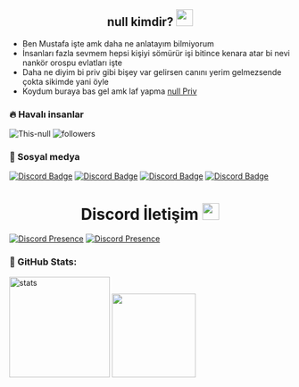 <h2 align="center">null kimdir? <img src="https://raw.githubusercontent.com/iampavangandhi/iampavangandhi/master/gifs/Hi.gif" width="30px"> </h2>


- Ben Mustafa işte amk daha ne anlatayım bilmiyorum
- İnsanları fazla sevmem hepsi kişiyi sömürür işi bitince kenara atar bi nevi nankör orospu evlatları işte
- Daha ne diyim bi priv gibi bişey var gelirsen canını yerim gelmezsende çokta sikimde yani öyle 
- Koydum buraya bas gel amk laf yapma [null Priv](https://discord.gg/j4Gc3E7Sy7)
<h3>🔥 Havalı insanlar</h3>
<img src="https://komarev.com/ghpvc/?username=This-null&label=Ziyaretçi%20Sayısı&color=552b75" alt="This-null" />
<img alt="followers" title="Github'dan Takip Et" src="https://img.shields.io/github/followers/This-null?color=236ad3&labelColor=1155ba&style=for-the-badge&logo=github&label=follower"/></a>
<h3>🌟 Sosyal medya</h3>

[![Discord Badge](https://img.shields.io/badge/Discord%20-7289DA.svg?&amp;style=for-the-badge&amp;logo=discord&amp;logoColor=white)](https://discord.gg/29Z4cfDBK7)
[![Discord Badge](https://img.shields.io/badge/YouTube-ff0000.svg?&amp;style=for-the-badge&amp;logo=youtube&amp;logoColor=white)](https://www.youtube.com/channel/UCNNWyF0MllvAB71bzoDS_BQ)
[![Discord Badge](https://img.shields.io/badge/Github%20-171515.svg?&amp;style=for-the-badge&amp;logo=github&amp;logoColor=white)](https://github.com/This-null)
[![Discord Badge](https://img.shields.io/badge/İnstagram%20-171515.svg?&amp;style=for-the-badge&amp;logo=instagram&amp;logoColor=white)](https://www.instagram.com/zeoxll/)

<h1 align="center">Discord İletişim <img src="https://raw.githubusercontent.com/iampavangandhi/iampavangandhi/master/gifs/Hi.gif" width="30px"> </h1>

[![Discord Presence](https://lanyard-profile-readme.vercel.app/api/311625016276025364?hideDiscrim=true)](https://discord.com/users/311625016276025364)
[![Discord Presence](https://lanyard-profile-readme.vercel.app/api/770307586477522964?hideDiscrim=true)](https://discord.com/users/770307586477522964)
<h3 align="left">🍒 GitHub Stats:</h3>
<p align="left">
   <img src="https://github-readme-stats.vercel.app/api?username=This-null&count_private=true&show_icons=true&theme=midnight-purple&hide_border=true" width="%100" height="180px" alt="stats" />
   <img src="https://github-readme-stats.vercel.app/api/top-langs/?username=This-null&layout=compact&show_icons=true&theme=midnight-purple&hide_border=true"width="%100" height="150px" />
